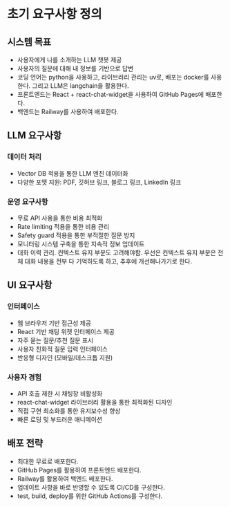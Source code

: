# 초기 요구사항 정의

## 시스템 목표
- 사용자에게 나를 소개하는 LLM 챗봇 제공
- 사용자의 질문에 대해 내 정보를 기반으로 답변
- 코딩 언어는 python을 사용하고, 라이브러리 관리는 uv로, 배포는 docker를 사용한다. 그리고 LLM은 langchain을 활용한다.
- 프론트엔드는 React + react-chat-widget을 사용하여 GitHub Pages에 배포한다.
- 백엔드는 Railway를 사용하여 배포한다.

## LLM 요구사항
### 데이터 처리
- Vector DB 적용을 통한 LLM 엔진 데이터화
- 다양한 포맷 지원: PDF, 깃허브 링크, 블로그 링크, LinkedIn 링크

### 운영 요구사항
- 무료 API 사용을 통한 비용 최적화
- Rate limiting 적용을 통한 비용 관리
- Safety guard 적용을 통한 부적절한 질문 방지
- 모니터링 시스템 구축을 통한 지속적 정보 업데이트
- 대화 이력 관리. 컨텍스트 유지 부분도 고려해야함. 우선은 컨텍스트 유지 부분은 전체 대화 내용을 전부 다 기억하도록 하고, 추후에 개선해나가기로 한다.

## UI 요구사항
### 인터페이스
- 웹 브라우저 기반 접근성 제공
- React 기반 채팅 위젯 인터페이스 제공
- 자주 묻는 질문/추천 질문 표시
- 사용자 친화적 질문 입력 인터페이스
- 반응형 디자인 (모바일/데스크톱 지원)

### 사용자 경험
- API 호출 제한 시 채팅창 비활성화
- react-chat-widget 라이브러리 활용을 통한 최적화된 디자인
- 직접 구현 최소화를 통한 유지보수성 향상
- 빠른 로딩 및 부드러운 애니메이션

## 배포 전략
- 최대한 무료로 배포한다.
- GitHub Pages를 활용하여 프론트엔드 배포한다.
- Railway를 활용하여 백엔드 배포한다.
- 업데이트 사항을 바로 반영할 수 있도록 CI/CD를 구성한다.
- test, build, deploy를 위한 GitHub Actions를 구성한다.